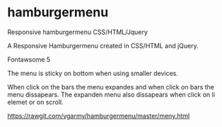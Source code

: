 # hamburgermenu
Responsive hamburgermenu CSS/HTML/Jquery

A Responsive Hamburgermenu created in CSS/HTML and jQuery.

Fontawsome 5 

The menu is sticky on bottom when using smaller devices. 

When click on the bars the menu expandes and when click on bars the menu dissapears. The expanden menu also dissapears when click on li elemet or on scroll.

https://rawgit.com/vgarmy/hamburgermenu/master/meny.html
